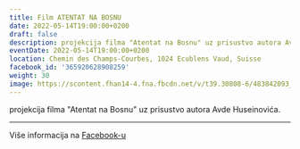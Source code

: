 ```yaml
---
title: Film ATENTAT NA BOSNU
date: 2022-05-14T19:00:00+0200
draft: false
description: projekcija filma "Atentat na Bosnu" uz prisustvo autora Avde Huseinovića.
eventDate: 2022-05-14T19:00:00+0200
location: Chemin des Champs-Courbes, 1024 Ecublens Vaud, Suisse
facebook_id: '365920628908259'
weight: 30
image: https://scontent.fhan14-4.fna.fbcdn.net/v/t39.30808-6/483842093_9330013443761058_8599832410174975788_n.jpg?_nc_cat=104&ccb=1-7&_nc_sid=9e60e4&_nc_ohc=nkxuoHfpxrYQ7kNvwExnX9O&_nc_oc=AdluJHhaJWDr0bvZLuGF4VxMTWt33Q-t5789ahtMHmRzyZN20La2YSY-qUnFCKj3wGE&_nc_zt=23&_nc_ht=scontent.fhan14-4.fna&edm=ABTKTjYEAAAA&_nc_gid=cMT-rYlc_666pAaLqrYBbA&oh=00_AfTvdxPvLpRvQIxU7_9Df_TZ5LrF9HtU-6r4u7-p9CBdiQ&oe=6878E853
---
```


projekcija filma "Atentat na Bosnu" uz prisustvo autora Avde Huseinovića.

---

Više informacija na [Facebook-u](https://facebook.com/events/365920628908259)